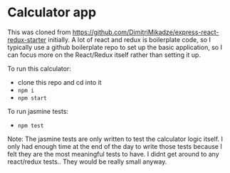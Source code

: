 # Calculator app


This was cloned from https://github.com/DimitriMikadze/express-react-redux-starter initially. A lot of react and redux is boilerplate code, so I typically use a github boilerplate repo to set up the basic application, so I can focus more on the React/Redux itself rather than setting it up.


To run this calculator:

- clone this repo and cd into it
- ```npm i```
- ```npm start```

To run jasmine tests:
- ```npm test```

Note: The jasmine tests are only written to test the calculator logic itself. I only had enough time at the end of the day to write those tests because I felt they are the most meaningful tests to have. I didnt get around to any react/redux tests.. They would be really small anyway.
